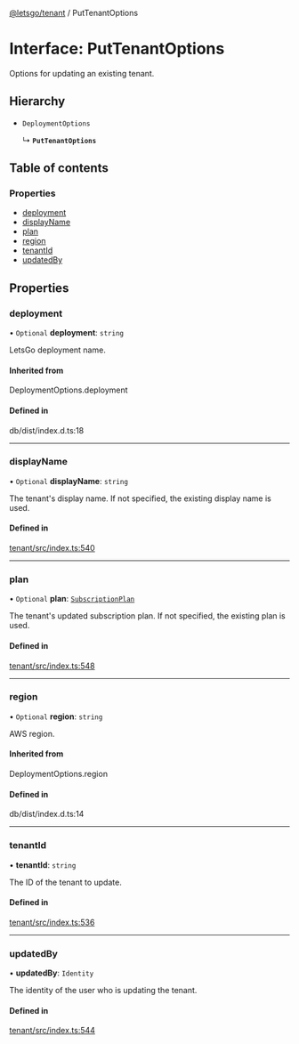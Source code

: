 [@letsgo/tenant](../README.md) / PutTenantOptions

# Interface: PutTenantOptions

Options for updating an existing tenant.

## Hierarchy

- `DeploymentOptions`

  ↳ **`PutTenantOptions`**

## Table of contents

### Properties

- [deployment](PutTenantOptions.md#deployment)
- [displayName](PutTenantOptions.md#displayname)
- [plan](PutTenantOptions.md#plan)
- [region](PutTenantOptions.md#region)
- [tenantId](PutTenantOptions.md#tenantid)
- [updatedBy](PutTenantOptions.md#updatedby)

## Properties

### deployment

• `Optional` **deployment**: `string`

LetsGo deployment name.

#### Inherited from

DeploymentOptions.deployment

#### Defined in

db/dist/index.d.ts:18

___

### displayName

• `Optional` **displayName**: `string`

The tenant's display name. If not specified, the existing display name is used.

#### Defined in

[tenant/src/index.ts:540](https://github.com/47chapters/letsgo/blob/06da252/packages/tenant/src/index.ts#L540)

___

### plan

• `Optional` **plan**: [`SubscriptionPlan`](SubscriptionPlan.md)

The tenant's updated subscription plan. If not specified, the existing plan is used.

#### Defined in

[tenant/src/index.ts:548](https://github.com/47chapters/letsgo/blob/06da252/packages/tenant/src/index.ts#L548)

___

### region

• `Optional` **region**: `string`

AWS region.

#### Inherited from

DeploymentOptions.region

#### Defined in

db/dist/index.d.ts:14

___

### tenantId

• **tenantId**: `string`

The ID of the tenant to update.

#### Defined in

[tenant/src/index.ts:536](https://github.com/47chapters/letsgo/blob/06da252/packages/tenant/src/index.ts#L536)

___

### updatedBy

• **updatedBy**: `Identity`

The identity of the user who is updating the tenant.

#### Defined in

[tenant/src/index.ts:544](https://github.com/47chapters/letsgo/blob/06da252/packages/tenant/src/index.ts#L544)
